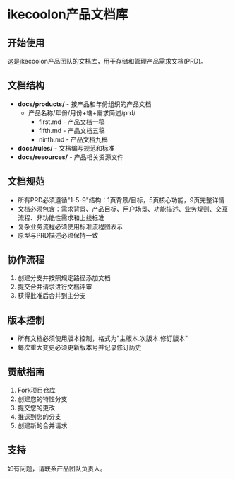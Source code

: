 # ikecoolon产品文档库

## 开始使用

这是ikecoolon产品团队的文档库，用于存储和管理产品需求文档(PRD)。

## 文档结构

- **docs/products/** - 按产品和年份组织的产品文档
  - 产品名称/年份/月份+端+需求简述/prd/
    - first.md - 产品文档一稿
    - fifth.md - 产品文档五稿
    - ninth.md - 产品文档九稿
- **docs/rules/** - 文档编写规范和标准
- **docs/resources/** - 产品相关资源文件

## 文档规范

- 所有PRD必须遵循"1-5-9"结构：1页背景/目标，5页核心功能，9页完整详情
- 文档必须包含：需求背景、产品目标、用户场景、功能描述、业务规则、交互流程、非功能性需求和上线标准
- 复杂业务流程必须使用标准流程图表示
- 原型与PRD描述必须保持一致

## 协作流程

1. 创建分支并按照规定路径添加文档
2. 提交合并请求进行文档评审
3. 获得批准后合并到主分支

## 版本控制

- 所有文档必须使用版本控制，格式为"主版本.次版本.修订版本"
- 每次重大变更必须更新版本号并记录修订历史

## 贡献指南

1. Fork项目仓库
2. 创建您的特性分支
3. 提交您的更改
4. 推送到您的分支
5. 创建新的合并请求

## 支持

如有问题，请联系产品团队负责人。
